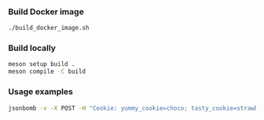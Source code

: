 ### Build Docker image

```bash
./build_docker_image.sh
```

### Build locally

```bash
meson setup build .
meson compile -C build
```

### Usage examples

```bash
jsonbomb -v -X POST -H "Cookie: yummy_cookie=choco; tasty_cookie=strawberry" https://www.google.com
```



